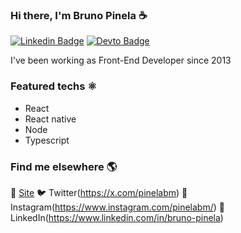 ### Hi there, I'm Bruno Pinela ☕

[![Linkedin Badge](https://img.shields.io/badge/LinkedIn-0077B5?style=for-the-badge&logo=linkedin&logoColor=white)](https://www.linkedin.com/in/bruno-pinela) 
[![Devto Badge](https://img.shields.io/badge/dev.to-0A0A0A?style=for-the-badge&logo=devdotto&logoColor=white)](https://dev.to/bpinela)

I've been working as Front-End Developer since 2013

### Featured techs ⚛️

- React
- React native
- Node
- Typescript

### Find me elsewhere 🌎

🚀 [Site](https://bpinela.github.io/)
🐦 Twitter(https://x.com/pinelabm)
📸 Instagram(https://www.instagram.com/pinelabm/)
💼 LinkedIn(https://www.linkedin.com/in/bruno-pinela)
